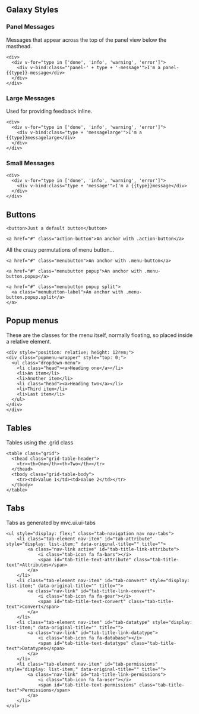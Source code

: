 ## Galaxy Styles

### Panel Messages

Messages that appear across the top of the panel view below the masthead.

```
<div>
  <div v-for="type in ['done', 'info', 'warning', 'error']">
    <div v-bind:class="'panel-' + type + '-message'">I'm a panel-{{type}}-message</div>
  </div>
</div>
```

### Large Messages

Used for providing feedback inline.

```
<div>
  <div v-for="type in ['done', 'info', 'warning', 'error']">
    <div v-bind:class="type + 'messagelarge'">I'm a {{type}}messagelarge</div>
  </div>
</div>
```

### Small Messages

```
<div>
  <div v-for="type in ['done', 'info', 'warning', 'error']">
    <div v-bind:class="type + 'message'">I'm a {{type}}message</div>
  </div>
</div>
```

## Buttons

```
<button>Just a default button</button>
```

```
<a href="#" class="action-button">An anchor with .action-button</a>
```

All the crazy permutations of menu button...

```
<a href="#" class="menubutton">An anchor with .menu-button</a>
```

```
<a href="#" class="menubutton popup">An anchor with .menu-button.popup</a>
```

```
<a href="#" class="menubutton popup split">
  <a class="menubutton-label">An anchor with .menu-button.popup.split</a>
</a>
```

## Popup menus

These are the classes for the menu itself, normally floating, so placed inside
a relative element.

```
<div style="position: relative; height: 12rem;">
<div class="popmenu-wrapper" style="top: 0;">
  <ul class="dropdown-menu">
    <li class="head"><a>Heading one</a></li>
    <li>An item</li>
    <li>Another item</li>
    <li class="head"><a>Heading two</a></li>
    <li>Third item</li>
    <li>Last item</li>
  </ul>
</div>
</div>
```

## Tables

Tables using the .grid class

```
<table class="grid">
  <thead class="grid-table-header">
    <tr><th>One</th><th>Two</th></tr>
  </thead>
  <tbody class="grid-table-body">
    <tr><td>Value 1</td><td>Value 2</td></tr>
  </tbody>
</table>
```

## Tabs

Tabs as generated by mvc.ui.ui-tabs

```
<ul style="display: flex;" class="tab-navigation nav nav-tabs">
	<li class="tab-element nav-item" id="tab-attribute" style="display: list-item;" data-original-title="" title="">
		<a class="nav-link active" id="tab-title-link-attribute">
			<i class="tab-icon fa fa-bars"></i>
			<span id="tab-title-text-attribute" class="tab-title-text">Attributes</span>
		</a>
	</li>
	<li class="tab-element nav-item" id="tab-convert" style="display: list-item;" data-original-title="" title="">
		<a class="nav-link" id="tab-title-link-convert">
			<i class="tab-icon fa fa-gear"></i>
			<span id="tab-title-text-convert" class="tab-title-text">Convert</span>
		</a>
	</li>
	<li class="tab-element nav-item" id="tab-datatype" style="display: list-item;" data-original-title="" title="">
		<a class="nav-link" id="tab-title-link-datatype">
			<i class="tab-icon fa fa-database"></i>
			<span id="tab-title-text-datatype" class="tab-title-text">Datatypes</span>
		</a>
	</li>
	<li class="tab-element nav-item" id="tab-permissions" style="display: list-item;" data-original-title="" title="">
		<a class="nav-link" id="tab-title-link-permissions">
			<i class="tab-icon fa fa-user"></i>
			<span id="tab-title-text-permissions" class="tab-title-text">Permissions</span>
		</a>
	</li>
</ul>
```
